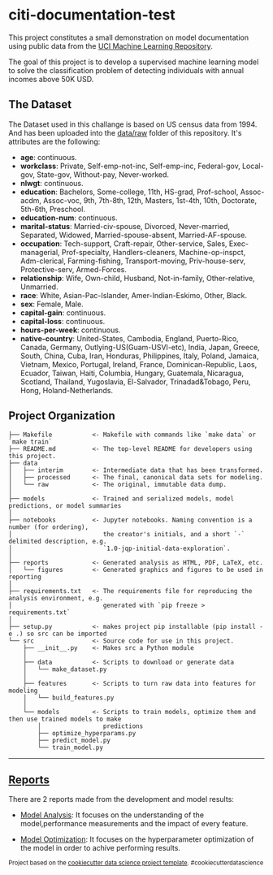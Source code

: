 citi-documentation-test
==============================

This project constitutes a small demonstration on model documentation using public data from the [UCI Machine Learning Repository](https://archive.ics.uci.edu/ml/index.php).

The goal of this project is to develop a supervised machine learning model to solve the classification problem of detecting individuals with annual incomes above 50K USD.

## The Dataset

The Dataset used in this challange is based on US census data from 1994. And has been uploaded  into the [data/raw](https://github.com/nelson-io/citi-documentation-test/tree/main/data/raw) folder of this repository. It's attributes are the following:

* **age**: continuous.
* **workclass**: Private, Self-emp-not-inc, Self-emp-inc, Federal-gov, Local-gov,  State-gov, Without-pay, Never-worked.
* **nlwgt**: continuous.
* **education**: Bachelors, Some-college, 11th, HS-grad, Prof-school, Assoc-acdm, Assoc-voc, 9th, 7th-8th, 12th, Masters, 1st-4th, 10th, Doctorate, 5th-6th, Preschool.
* **education-num**: continuous.
* **marital-status**: Married-civ-spouse, Divorced, Never-married, Separated, Widowed, Married-spouse-absent, Married-AF-spouse.
* **occupation**: Tech-support, Craft-repair, Other-service, Sales, Exec-managerial, Prof-specialty, Handlers-cleaners, Machine-op-inspct, Adm-clerical, Farming-fishing, Transport-moving, Priv-house-serv, Protective-serv, Armed-Forces.
* **relationship**: Wife, Own-child, Husband, Not-in-family, Other-relative, Unmarried.
* **race**: White, Asian-Pac-Islander, Amer-Indian-Eskimo, Other, Black.
* **sex**: Female, Male.
* **capital-gain**: continuous.
* **capital-loss**: continuous.
* **hours-per-week**: continuous.
* **native-country**: United-States, Cambodia, England, Puerto-Rico, Canada, Germany, Outlying-US(Guam-USVI-etc), India, Japan, Greece, South, China, Cuba, Iran, Honduras, Philippines, Italy, Poland, Jamaica, Vietnam, Mexico, Portugal, Ireland, France, Dominican-Republic, Laos, Ecuador, Taiwan, Haiti, Columbia, Hungary, Guatemala, Nicaragua, Scotland, Thailand, Yugoslavia, El-Salvador, Trinadad&Tobago, Peru, Hong, Holand-Netherlands.











Project Organization
------------


    
    ├── Makefile           <- Makefile with commands like `make data` or `make train`
    ├── README.md          <- The top-level README for developers using this project.
    ├── data
    │   ├── interim        <- Intermediate data that has been transformed.
    │   ├── processed      <- The final, canonical data sets for modeling.
    │   └── raw            <- The original, immutable data dump.
    │
    ├── models             <- Trained and serialized models, model predictions, or model summaries
    │
    ├── notebooks          <- Jupyter notebooks. Naming convention is a number (for ordering),
    │                         the creator's initials, and a short `-` delimited description, e.g.
    │                         `1.0-jqp-initial-data-exploration`.
    │
    ├── reports            <- Generated analysis as HTML, PDF, LaTeX, etc.
    │   └── figures        <- Generated graphics and figures to be used in reporting
    │
    ├── requirements.txt   <- The requirements file for reproducing the analysis environment, e.g.
    │                         generated with `pip freeze > requirements.txt`
    │
    ├── setup.py           <- makes project pip installable (pip install -e .) so src can be imported
    └── src                <- Source code for use in this project.
        ├── __init__.py    <- Makes src a Python module
        │
        ├── data           <- Scripts to download or generate data
        │   └── make_dataset.py
        │
        ├── features       <- Scripts to turn raw data into features for modeling
        │   └── build_features.py
        │
        └── models         <- Scripts to train models, optimize them and then use trained models to make
            │                 predictions
            ├── optimize_hyperparams.py
            ├── predict_model.py
            └── train_model.py
    


--------

## [Reports](https://github.com/nelson-io/citi-documentation-test/tree/main/reports)

There are 2 reports made from the development and model results:

* [Model Analysis](): It focuses on the understanding of the model,performance measurements and the impact of every feature.

* [Model Optimization](): It focuses on the hyperparameter optimization of the model in order to achive performing results. 




<p><small>Project based on the <a target="_blank" href="https://drivendata.github.io/cookiecutter-data-science/">cookiecutter data science project template</a>. #cookiecutterdatascience</small></p>
